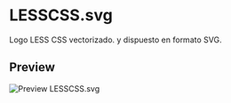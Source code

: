 LESSCSS.svg
===========

Logo LESS CSS vectorizado. y dispuesto en formato SVG.

Preview
-------

![Preview LESSCSS.svg](https://raw.githubusercontent.com/alfa30/LESSCSS.svg/master/preview.png)
